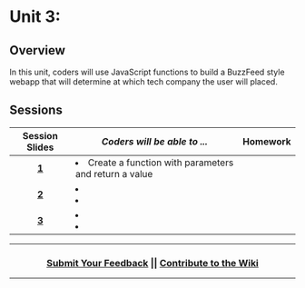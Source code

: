 # Unit 3:

## Overview
In this unit, coders will use JavaScript functions to build a BuzzFeed style webapp that will determine at which tech company the user will placed.

## Sessions 
|Session Slides|*Coders will be able to ...*|Homework|
|:-------:|-------|:-------|
|[**1**](https://docs.google.com/presentation/d/1n0j0Ezx-mq0fUNABUuYJu35grqDPT9-Kzv2QeAPJ2zE/edit#slide=id.g1e220fa94a_0_30)| <li>Create a function with parameters and return a value </li> | |
|[**2**]()| <li> </li> <li> </li> | |
|[**3**]()| <li> </li> <li> </li> | |

----
<h3 align="center"><a href="https://docs.google.com/forms/d/e/1FAIpQLSeLpI-m6UKvIxk97F8R1iidFRaYXJ3dfcUuIjx2Pz0WMfO1SA/viewform">Submit Your Feedback</a> || <a href="https://github.com/ScriptEdcurriculum/curriculum18-19/wiki">Contribute to the Wiki</a> </h3>

----
